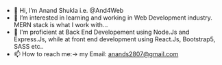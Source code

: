 - 👋 Hi, I’m Anand Shukla i.e. @And4Web
- 👀 I’m interested in learning and working in Web Development industry. MERN stack is what I work with...
- 🌱 I'm proficient at Back End Developement using Node.Js and Express.Js, while at front end development using React.Js, Bootstrap5, SASS etc..
- 📫 How to reach me:-> my Email: anands2807@gmail.com

<!---
And4Web/And4Web is a ✨ special ✨ repository because its `README.md` (this file) appears on your GitHub profile.
You can click the Preview link to take a look at your changes.
--->
